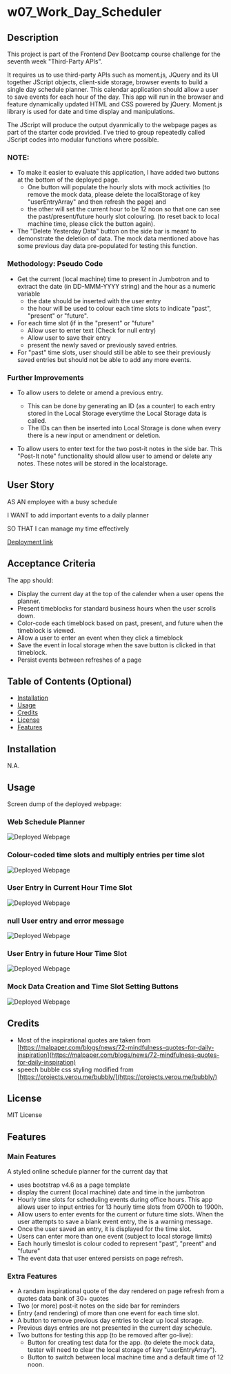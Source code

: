 # w07_Work_Day_Scheduler

## Description

This project is part of the Frontend Dev Bootcamp course challenge for the seventh week "Third-Party APIs". 

It requires us to use third-party APIs such as moment.js, JQuery and its UI together JScript objects, client-side storage, browser events to build a single day schedule planner. This calendar application should allow a user to save events for each hour of the day. This app will run in the browser and feature dynamically updated HTML and CSS powered by jQuery. Moment.js library is used for date and time display and manipulations. 

The JScript will produce the output dyanmically to the webpage pages as part of the starter code provided. I've tried to group repeatedly called JScript codes into modular functions where possible.

### NOTE:
 * To make it easier to evaluate this application, I have added two buttons at the bottom of the deployed page.  
   * One button will populate the hourly slots with mock activities (to remove the mock data, please delete the localStorage of key "userEntryArray" and then refresh the page) and 
   * the other will set the current hour to be 12 noon so that one can see the past/present/future hourly slot colouring. (to reset back to local machine time, please click the button again).
 * The "Delete Yesterday Data" button on the side bar is meant to demonstrate the deletion of data.  The mock data mentioned above has some previous day data pre-populated for testing this function.  
   


### Methodology: Pseudo Code
* Get the current (local machine) time to present in Jumbotron and to extract the date (in DD-MMM-YYYY string) and the hour as a numeric variable
  * the date should be inserted with the user entry
  * the hour will be used to colour each time slots to indicate "past", "present" or "future".
* For each time slot (if in the "present" or "future"
  * Allow user to enter text (Check for null entry)
  * Allow user to save their entry
  * present the newly saved or previously saved entries.
* For "past" time slots, user should still be able to see their previously saved entries but should not be able to add any more events.
  

### Further Improvements

* To allow users to delete or amend a previous entry. 
  * This can be done by generating an ID (as a counter) to each entry stored in the Local Storage everytime the Local Storage data is called. 
  * The IDs can then be inserted into Local Storage is done when every there is a new input or amendment or deletion. 
  
* To allow users to enter text for the two post-it notes in the side bar. This "Post-It note" functionality should allow user to amend or delete any notes.  These notes will be stored in the localstorage.



## User Story

AS AN employee with a busy schedule

I WANT to add important events to a daily planner

SO THAT I can manage my time effectively

[Deployment link](https://havetimedrinktea.github.io/w07_Work_Day_Scheduler/)


## Acceptance Criteria

The app should:

* Display the current day at the top of the calender when a user opens the planner.
* Present timeblocks for standard business hours when the user scrolls down.
* Color-code each timeblock based on past, present, and future when the timeblock is viewed.
* Allow a user to enter an event when they click a timeblock
* Save the event in local storage when the save button is clicked in that timeblock.
* Persist events between refreshes of a page



## Table of Contents (Optional)

* [Installation](#installation)
* [Usage](#usage)
* [Credits](#credits)
* [License](#license)
* [Features](#features)


## Installation

N.A.


## Usage 

Screen dump of the deployed webpage:

### Web Schedule Planner
![Deployed Webpage](assets/images/Work_Day_Scheduler.png)



### Colour-coded time slots and multiply entries per time slot
![Deployed Webpage](assets/images/Work_Day_Scheduler1.png)


### User Entry in Current Hour Time Slot
![Deployed Webpage](assets/images/Work_Day_Scheduler2.png)


### null User entry and error message
![Deployed Webpage](assets/images/Work_Day_Scheduler3.png)


### User Entry in future Hour Time Slot
![Deployed Webpage](assets/images/Work_Day_Scheduler4.png)


### Mock Data Creation and Time Slot Setting Buttons
![Deployed Webpage](assets/images/Work_Day_Scheduler5.png)




## Credits

* Most of the inspirational quotes are taken from [https://malpaper.com/blogs/news/72-mindfulness-quotes-for-daily-inspiration](https://malpaper.com/blogs/news/72-mindfulness-quotes-for-daily-inspiration)
* speech bubble css styling modified from [https://projects.verou.me/bubbly/](https://projects.verou.me/bubbly/)



## License 

MIT License



## Features

### Main Features
A styled online schedule planner for the current day that
* uses bootstrap v4.6 as a page template
* display the current (local machine) date and time in the jumbotron
* Hourly time slots for scheduling events during office hours. This app allows user to input entries for 13 hourly time slots from 0700h to 1900h.
* Allow users to enter events for the current or future time slots. When the user attempts to save a blank event entry, the is a warning message.
* Once the user saved an entry, it is displayed for the time slot.
* Users can enter more than one event (subject to local storage limits)
* Each hourly timeslot is colour coded to represent "past", "preent" and "future"
* The event data that user entered persists on page refresh.


### Extra Features
* A randam inspirational quote of the day rendered on page refresh from a quotes data bank of 30+ quotes
* Two (or more) post-it notes on the side bar for reminders
* Entry (and rendering) of more than one event for each time slot.
* A button to remove previous day entries to clear up local storage.
* Previous days entries are not presented in the current day schedule.
* Two buttons for testing this app (to be removed after go-live):
  * Button for creating test data for the app. (to delete the mock data, tester will need to clear the local storage of key "userEntryArray").
  * Button to switch between local machine time and a default time of 12 noon.

